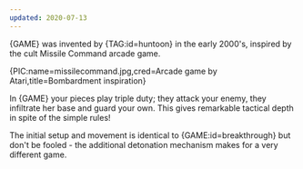 ```yaml
---
updated: 2020-07-13
---
```


{GAME} was invented by {TAG:id=huntoon} in the early 2000's, inspired by the cult Missile Command arcade game.

{PIC:name=missilecommand.jpg,cred=Arcade game by Atari,title=Bombardment inspiration}

In {GAME} your pieces play triple duty; they attack your enemy, they infiltrate her base and guard your own. This gives remarkable tactical depth in spite of the simple rules!

The initial setup and movement is identical to {GAME:id=breakthrough} but don't be fooled - the additional detonation mechanism makes for a very different game.
